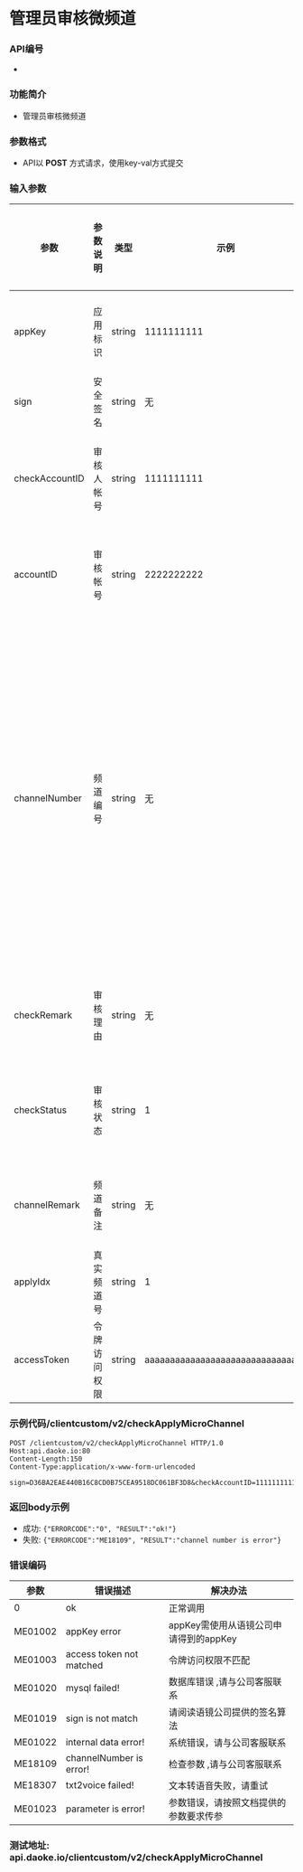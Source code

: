 
管理员审核微频道
========================

### API编号
* 

### 功能简介
* 管理员审核微频道

### 参数格式

* API以 **POST** 方式请求，使用key-val方式提交

### 输入参数

 参数                         | 参数说明           | 类型     |   示例        | 是否允许为空  | 限制条件
------------------------------|-------------------|---------|---------------|--------------|---------------------------
 appKey                     | 应用标识           | string  | 1111111111    | 否           | 长度不大于10
 sign                       | 安全签名           | string  | 无            | 否           | 长度为40
 checkAccountID             | 审核人帐号         | string  | 1111111111             | 否           | 长度为10的字母 
 accountID                  | 审核帐号           | string  | 2222222222    | 否           | 长度为10的字母
 channelNumber             | 频道编号           | string  | 无             | 否           | 长度大于5 并且小于16 ,只能是字母加数字,第一位必须为字母     
 checkRemark                | 审核理由           | string  | 无            | 是           | 长度不大于64
 checkStatus                | 审核状态           | string  | 1             | 否           | 1驳回  2审核成功
 channelRemark             | 频道备注           | string  | 无             | 是           | 长度不大于64       
 applyIdx                   | 真实频道号         | string  | 1             | 否           | 正整数
 accessToken                | 令牌访问权限        |string     |aaaaaaaaaaaaaaaaaaaaaaaaaaaaaaaa  | 否       |无
 
### 示例代码/clientcustom/v2/checkApplyMicroChannel

	POST /clientcustom/v2/checkApplyMicroChannel HTTP/1.0
	Host:api.daoke.io:80
	Content-Length:150
	Content-Type:application/x-www-form-urlencoded

	sign=D36BA2EAE440B16C8CD0B75CEA9518DC061BF3D8&checkAccountID=1111111111&channelNumber=FMxx0001&applyIdx=1&checkRemark=&checkStatus=1&appKey=1111111111&accessToken=aaaaaaaaaaaaaaaaaaaaaaaaaaaaaaaa

### 返回body示例

* 成功: 
		`{"ERRORCODE":"0", "RESULT":"ok!"}`
* 失败: 
		`{"ERRORCODE":"ME18109", "RESULT":"channel number is error"}`


### 错误编码

 参数                 | 错误描述              	| 解决办法     
----------------------|-------------------------|---------------------------------------
 0                    | ok             		 	| 正常调用
 ME01002              | appKey error         	| appKey需使用从语镜公司申请得到的appKey
 ME01003 			  | access token not matched | 令牌访问权限不匹配
 ME01020              | mysql failed!        	| 数据库错误 ,请与公司客服联系
 ME01019              | sign is not match    	| 请阅读语镜公司提供的签名算法
 ME01022              | internal data error! 	| 系统错误，请与公司客服联系
 ME18109              | channelNumber is error! | 检查参数 ,请与公司客服联系
 ME18307              | txt2voice failed! 	 	| 文本转语音失败，请重试
 ME01023              | parameter is error!                 | 参数错误，请按照文档提供的参数要求传参

 
### 测试地址: api.daoke.io/clientcustom/v2/checkApplyMicroChannel


